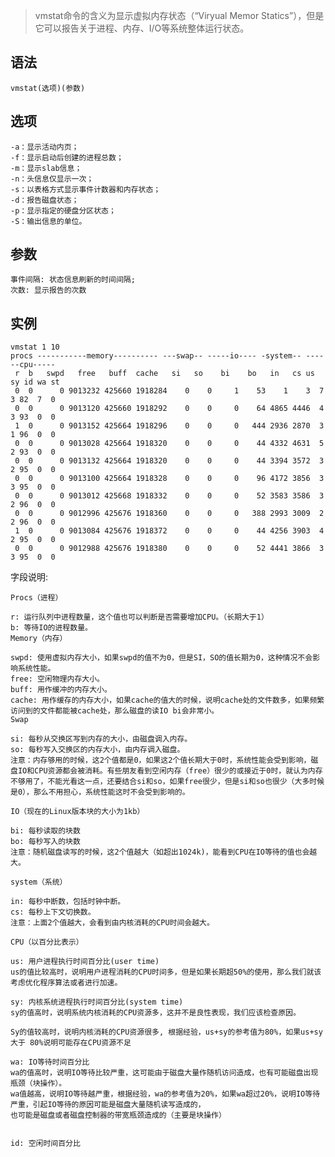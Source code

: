 > vmstat命令的含义为显示虚拟内存状态（“Viryual Memor Statics”），但是它可以报告关于进程、内存、I/O等系统整体运行状态。

语法
----

    vmstat(选项)(参数)

选项
----

    -a：显示活动内页；
    -f：显示启动后创建的进程总数；
    -m：显示slab信息；
    -n：头信息仅显示一次；
    -s：以表格方式显示事件计数器和内存状态；
    -d：报告磁盘状态；
    -p：显示指定的硬盘分区状态；
    -S：输出信息的单位。

参数
----

    事件间隔: 状态信息刷新的时间间隔;
    次数: 显示报告的次数


实例
----

    vmstat 1 10
    procs -----------memory---------- ---swap-- -----io---- -system-- ------cpu-----
     r  b   swpd   free   buff  cache   si   so    bi    bo   in   cs us sy id wa st
     0  0      0 9013232 425660 1918284    0    0     1    53    1    3  7  3 82  7  0
     0  0      0 9013120 425660 1918292    0    0     0    64 4865 4446  4  3 93  0  0
     1  0      0 9013152 425664 1918296    0    0     0   444 2936 2870  3  1 96  0  0
     0  0      0 9013028 425664 1918320    0    0     0    44 4332 4631  5  2 93  0  0
     0  0      0 9013132 425664 1918320    0    0     0    44 3394 3572  3  2 95  0  0
     0  0      0 9013100 425664 1918328    0    0     0    96 4172 3856  3  3 95  0  0
     0  0      0 9013012 425668 1918332    0    0     0    52 3583 3586  3  2 96  0  0
     0  0      0 9012996 425676 1918360    0    0     0   388 2993 3009  2  2 96  0  0
     1  0      0 9013084 425676 1918372    0    0     0    44 4256 3903  4  2 95  0  0
     0  0      0 9012988 425676 1918380    0    0     0    52 4441 3866  3  3 95  0  0


字段说明:

    Procs（进程）

    r: 运行队列中进程数量，这个值也可以判断是否需要增加CPU。（长期大于1）
    b: 等待IO的进程数量。
    Memory（内存）

    swpd: 使用虚拟内存大小，如果swpd的值不为0，但是SI，SO的值长期为0，这种情况不会影响系统性能。
    free: 空闲物理内存大小。
    buff: 用作缓冲的内存大小。
    cache: 用作缓存的内存大小，如果cache的值大的时候，说明cache处的文件数多，如果频繁访问到的文件都能被cache处，那么磁盘的读IO bi会非常小。
    Swap

    si: 每秒从交换区写到内存的大小，由磁盘调入内存。
    so: 每秒写入交换区的内存大小，由内存调入磁盘。
    注意：内存够用的时候，这2个值都是0，如果这2个值长期大于0时，系统性能会受到影响，磁盘IO和CPU资源都会被消耗。有些朋友看到空闲内存（free）很少的或接近于0时，就认为内存不够用了，不能光看这一点，还要结合si和so，如果free很少，但是si和so也很少（大多时候是0），那么不用担心，系统性能这时不会受到影响的。

    IO（现在的Linux版本块的大小为1kb）

    bi: 每秒读取的块数
    bo: 每秒写入的块数
    注意：随机磁盘读写的时候，这2个值越大（如超出1024k)，能看到CPU在IO等待的值也会越大。

    system（系统）

    in: 每秒中断数，包括时钟中断。
    cs: 每秒上下文切换数。
    注意：上面2个值越大，会看到由内核消耗的CPU时间会越大。

    CPU（以百分比表示）

    us: 用户进程执行时间百分比(user time)
    us的值比较高时，说明用户进程消耗的CPU时间多，但是如果长期超50%的使用，那么我们就该考虑优化程序算法或者进行加速。

    sy: 内核系统进程执行时间百分比(system time)
    sy的值高时，说明系统内核消耗的CPU资源多，这并不是良性表现，我们应该检查原因。

    Sy的值较高时，说明内核消耗的CPU资源很多, 根据经验，us+sy的参考值为80%，如果us+sy大于 80%说明可能存在CPU资源不足

    wa: IO等待时间百分比
    wa的值高时，说明IO等待比较严重，这可能由于磁盘大量作随机访问造成，也有可能磁盘出现瓶颈（块操作）。
    wa值越高，说明IO等待越严重，根据经验，wa的参考值为20%，如果wa超过20%，说明IO等待严重，引起IO等待的原因可能是磁盘大量随机读写造成的，
    也可能是磁盘或者磁盘控制器的带宽瓶颈造成的（主要是块操作）


    id: 空闲时间百分比
